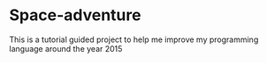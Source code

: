 # Space-adventure
 This is a tutorial guided project to help me improve my programming language around the year 2015
